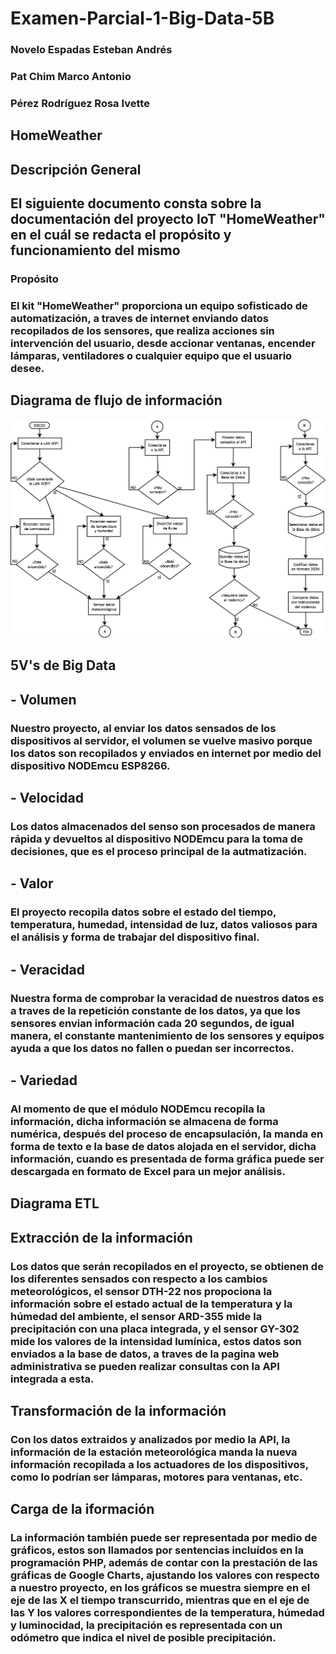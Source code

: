 # Examen-Parcial-1-Big-Data-5B 
### Novelo Espadas Esteban Andrés
### Pat Chim Marco Antonio
### Pérez Rodríguez Rosa Ivette
## HomeWeather
## Descripción General
## El siguiente documento consta sobre la documentación del proyecto IoT "HomeWeather" en el cuál se redacta el propósito y funcionamiento del mismo
### Propósito
### El kit "HomeWeather" proporciona un equipo sofisticado de automatización, a traves de internet enviando datos recopilados de los sensores, que realiza acciones sin intervención del usuario, desde accionar ventanas, encender lámparas, ventiladores o cualquier equipo que el usuario desee.
## Diagrama de flujo de información
![flujograma](img/diagramaflujo.png)
## 5V's de Big Data
## - Volumen
### Nuestro proyecto, al enviar los datos sensados de los dispositivos al servidor, el volumen se vuelve masivo porque los datos son recopilados y enviados en internet por medio del dispositivo NODEmcu ESP8266.
## - Velocidad
### Los datos almacenados del senso son procesados de manera rápida y devueltos al dispositivo NODEmcu para la toma de decisiones, que es el proceso principal de la autmatización.
## - Valor
### El proyecto recopila datos sobre el estado del tiempo, temperatura, humedad, intensidad de luz, datos valiosos para el análisis y forma de trabajar del dispositivo final.
## - Veracidad
### Nuestra forma de comprobar la veracidad de nuestros datos es a traves de la repetición constante de los datos, ya que los sensores envian información cada 20 segundos, de igual manera, el constante mantenimiento de los sensores y equipos ayuda a que los datos no fallen o puedan ser incorrectos.
## - Variedad
### Al momento de que el módulo NODEmcu recopila la información, dicha información se almacena de forma numérica, después del proceso de encapsulación, la manda en forma de texto e la base de datos alojada en el servidor, dicha información, cuando es presentada de forma gráfica puede ser descargada en formato de Excel para un mejor análisis.
## Diagrama ETL
## Extracción de la información
### Los datos que serán recopilados en el proyecto, se obtienen de los diferentes sensados con respecto a los cambios meteorológicos, el sensor DTH-22 nos propociona la información sobre el estado actual de la temperatura y la húmedad del ambiente, el sensor ARD-355 mide la precipitación con una placa integrada, y el sensor GY-302 mide los valores de la intensidad lumínica, estos datos son enviados a la base de datos, a traves de la pagina web administrativa se pueden realizar consultas con la API integrada a esta.
## Transformación de la información
### Con los datos extraidos y analizados por medio la API, la información de la estación meteorológica manda la nueva información recopilada a los actuadores de los dispositivos, como lo podrían ser lámparas, motores para ventanas, etc.
## Carga de la iformación
### La información también puede ser representada por medio de gráficos, estos son llamados por sentencias incluídos en la programación PHP, además de contar con la prestación de las gráficas de Google Charts, ajustando los valores con respecto a nuestro proyecto, en los gráficos se muestra siempre en el eje de las X el tiempo transcurrido, mientras que en el eje de las Y los valores correspondientes de la temperatura, húmedad y luminocidad, la precipitación es representada con un odómetro que indica el nivel de posible precipitación.
